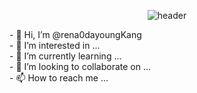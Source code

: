 <div align="center">
  
  ![header](https://capsule-render.vercel.app/api?type=Waving&text=yum-yum_CODING!&color=random)
</div>
- 👋 Hi, I’m @rena0dayoungKang         <br>
- 👀 I’m interested in ...             <br>
- 🌱 I’m currently learning ...        <br>
- 💞️ I’m looking to collaborate on ... <br>
- 📫 How to reach me ...               <br>

<!---
rena0dayoungKang/rena0dayoungKang is a ✨ special ✨ repository because its `README.md` (this file) appears on your GitHub profile.
You can click the Preview link to take a look at your changes.
--->
